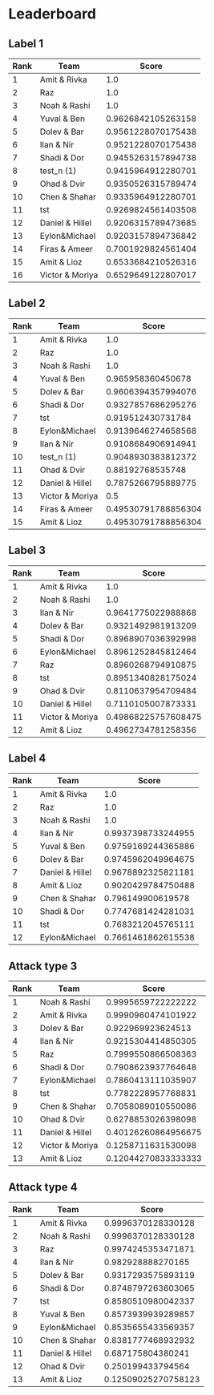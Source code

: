 # Leaderboard

## Label 1
| Rank | Team | Score |
|---|---|---|
|1|Amit & Rivka|1.0|
|2|Raz|1.0|
|3|Noah & Rashi|1.0|
|4|Yuval & Ben|0.9626842105263158|
|5|Dolev & Bar|0.9561228070175438|
|6|Ilan & Nir|0.9521228070175438|
|7|Shadi & Dor|0.9455263157894738|
|8|test_n (1)|0.9415964912280701|
|9|Ohad & Dvir|0.9350526315789474|
|10|Chen & Shahar|0.9335964912280701|
|11|tst|0.9269824561403508|
|12|Daniel & Hillel|0.9206315789473685|
|13|Eylon&Michael|0.9203157894736842|
|14|Firas & Ameer|0.7001929824561404|
|15|Amit & Lioz|0.6533684210526316|
|16|Victor & Moriya|0.6529649122807017|


## Label 2
| Rank | Team | Score |
|---|---|---|
|1|Amit & Rivka|1.0|
|2|Raz|1.0|
|3|Noah & Rashi|1.0|
|4|Yuval & Ben|0.965958360450678|
|5|Dolev & Bar|0.9606394357994076|
|6|Shadi & Dor|0.9327857686295276|
|7|tst|0.919512430731784|
|8|Eylon&Michael|0.9139646274658568|
|9|Ilan & Nir|0.9108684906914941|
|10|test_n (1)|0.9048930383812372|
|11|Ohad & Dvir|0.88192768535748|
|12|Daniel & Hillel|0.7875266795889775|
|13|Victor & Moriya|0.5|
|14|Firas & Ameer|0.49530791788856304|
|15|Amit & Lioz|0.49530791788856304|


## Label 3
| Rank | Team | Score |
|---|---|---|
|1|Amit & Rivka|1.0|
|2|Noah & Rashi|1.0|
|3|Ilan & Nir|0.9641775022988868|
|4|Dolev & Bar|0.9321492981913209|
|5|Shadi & Dor|0.8968907036392998|
|6|Eylon&Michael|0.8961252845812464|
|7|Raz|0.8960268794910875|
|8|tst|0.8951340828175024|
|9|Ohad & Dvir|0.8110637954709484|
|10|Daniel & Hillel|0.7110105007873331|
|11|Victor & Moriya|0.49868225757608475|
|12|Amit & Lioz|0.4962734781258356|


## Label 4
| Rank | Team | Score |
|---|---|---|
|1|Amit & Rivka|1.0|
|2|Raz|1.0|
|3|Noah & Rashi|1.0|
|4|Ilan & Nir|0.9937398733244955|
|5|Yuval & Ben|0.9759169244365886|
|6|Dolev & Bar|0.9745962049964675|
|7|Daniel & Hillel|0.9678892325821181|
|8|Amit & Lioz|0.9020429784750488|
|9|Chen & Shahar|0.796149900619578|
|10|Shadi & Dor|0.7747681424281031|
|11|tst|0.7683212045765111|
|12|Eylon&Michael|0.7661461862615538|


## Attack type 3
| Rank | Team | Score |
|---|---|---|
|1|Noah & Rashi|0.9995659722222222|
|2|Amit & Rivka|0.9990960474101922|
|3|Dolev & Bar|0.922969923624513|
|4|Ilan & Nir|0.9215304414850305|
|5|Raz|0.7999550866508363|
|6|Shadi & Dor|0.7908623937764648|
|7|Eylon&Michael|0.7860413111035907|
|8|tst|0.7782228957768831|
|9|Chen & Shahar|0.7058089010550086|
|10|Ohad & Dvir|0.6278853026398098|
|11|Daniel & Hillel|0.40126260864956675|
|12|Victor & Moriya|0.1258711631530098|
|13|Amit & Lioz|0.12044270833333333|


## Attack type 4
| Rank | Team | Score |
|---|---|---|
|1|Amit & Rivka|0.9996370128330128|
|2|Noah & Rashi|0.9996370128330128|
|3|Raz|0.9974245353471871|
|4|Ilan & Nir|0.982928888270165|
|5|Dolev & Bar|0.9317293575893119|
|6|Shadi & Dor|0.8748797263603065|
|7|tst|0.8580510980042337|
|8|Yuval & Ben|0.8573939939289857|
|9|Eylon&Michael|0.8535655433569357|
|10|Chen & Shahar|0.8381777468932932|
|11|Daniel & Hillel|0.687175804380241|
|12|Ohad & Dvir|0.250199433794564|
|13|Amit & Lioz|0.12509025270758123|


